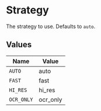 # Strategy

The strategy to use. Defaults to `auto`.


## Values

| Name       | Value      |
| ---------- | ---------- |
| `AUTO`     | auto       |
| `FAST`     | fast       |
| `HI_RES`   | hi_res     |
| `OCR_ONLY` | ocr_only   |